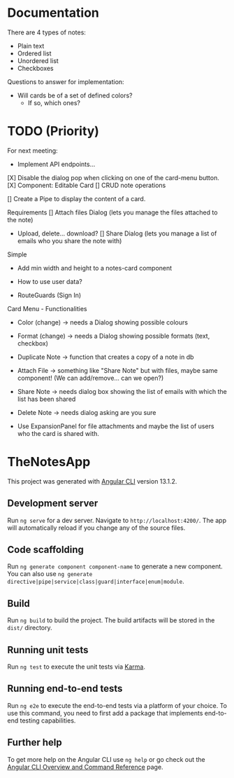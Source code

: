 
# Documentation

There are 4 types of notes:
- Plain text
- Ordered list
- Unordered list
- Checkboxes


Questions to answer for implementation:
- Will cards be of a set of defined colors?
  - If so, which ones?

# TODO (Priority)

For next meeting:

- Implement API endpoints...

[X] Disable the dialog pop when clicking on one of the card-menu button.
[X] Component: Editable Card 
[] CRUD note operations

[] Create a Pipe to display the content of a card.

Requirements
[] Attach files Dialog (lets you manage the files attached to the note)
  - Upload, delete... download? 
[] Share Dialog (lets you manage a list of emails who you share the note with)

Simple
- Add min width and height to a notes-card component

- How to use user data?

- RouteGuards (Sign In)


Card Menu - Functionalities
- Color (change) -> needs a Dialog showing possible colours 
- Format (change) -> needs a Dialog showing possible formats (text, checkbox)
- Duplicate Note -> function that creates a copy of a note in db
- Attach File -> something like "Share Note" but with files, maybe same component! (We can add/remove... can we open?)
- Share Note -> needs dialog box showing the list of emails with which the list has been shared
- Delete Note -> needs dialog asking are you sure 




- Use ExpansionPanel for file attachments and maybe the list of users who the card is shared with.



# TheNotesApp

This project was generated with [Angular CLI](https://github.com/angular/angular-cli) version 13.1.2.

## Development server

Run `ng serve` for a dev server. Navigate to `http://localhost:4200/`. The app will automatically reload if you change any of the source files.

## Code scaffolding

Run `ng generate component component-name` to generate a new component. You can also use `ng generate directive|pipe|service|class|guard|interface|enum|module`.

## Build

Run `ng build` to build the project. The build artifacts will be stored in the `dist/` directory.

## Running unit tests

Run `ng test` to execute the unit tests via [Karma](https://karma-runner.github.io).

## Running end-to-end tests

Run `ng e2e` to execute the end-to-end tests via a platform of your choice. To use this command, you need to first add a package that implements end-to-end testing capabilities.

## Further help

To get more help on the Angular CLI use `ng help` or go check out the [Angular CLI Overview and Command Reference](https://angular.io/cli) page.
